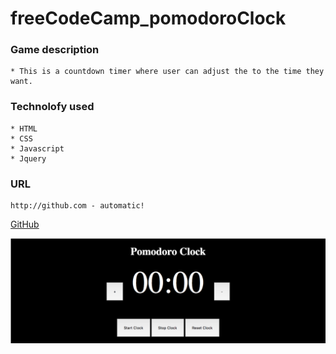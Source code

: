 # freeCodeCamp_pomodoroClock
### Game description
    * This is a countdown timer where user can adjust the to the time they want.
### Technolofy used
    * HTML
    * CSS
    * Javascript
    * Jquery
### URL
    http://github.com - automatic!
[GitHub](http://github.com)

![Image of Pomodoro](/pomodoro.png)